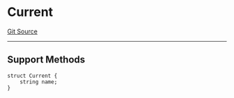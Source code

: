 # Current
[Git Source](https://github.com/metacontract/mc/blob/d41f04df9ea19494be75c66f344b8104caf03cd2/resources/devkit/api-reference/registry/context/Current.sol)

---------------------
Support Methods
-----------------------


```solidity
struct Current {
    string name;
}
```

